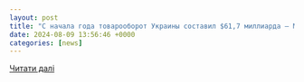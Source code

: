 ```yaml
---
layout: post
title: "С начала года товарооборот Украины составил $61,7 миллиарда — Минфин"
date: 2024-08-09 13:56:46 +0000
categories: [news]
---
```


[Читати далі](https://minfin.com.ua/2024/08/09/132852607/)
